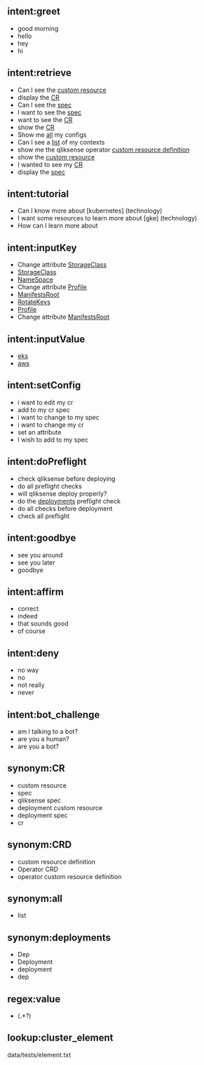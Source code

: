 ## intent:greet
- good morning
- hello
- hey
- hi

## intent:retrieve
- Can I see the [custom resource](cluster_element)
- display the [CR](cluster_element)
- Can I see the [spec](cluster_element)
- I want to see the [spec](cluster_element)
- want to see the [CR](cluster_element)
- show the [CR](cluster_element)
- Show me [all](cluster_element) my configs
- Can I see a [list](cluster_element) of my contexts
- show me the qliksense operator [custom resource definition](cluster_element)
- show the [custom resource](cluster_element)
- I wanted to see my [CR](cluster_element)
- display the [spec](cluster_element)

## intent:tutorial
- Can I know more about [kubernetes] (technology)
- I want some resources to learn more about [gke] (technology)
- How can I learn more about

## intent:inputKey
- Change attribute [StorageClass](key)
- [StorageClass](key)
- [NameSpace](key)
- Change attribute [Profile](key)
- [ManifestsRoot](key)
- [RotateKeys](key)
- [Profile](key)
- Change attribute [ManifestsRoot](key)

## intent:inputValue
- [eks](value)
- [aws](value)

## intent:setConfig
- i want to edit my cr
- add to my cr spec
- i want to change to my spec
- i want to change my cr
- set an attribute
- I wish to add to my spec

## intent:doPreflight
- check qliksense before deploying
- do all preflight checks
- will qliksense deploy properly?
- do the [deployments](preflight) preflight check
- do all checks before deployment
- check all preflight

## intent:goodbye
- see you around
- see you later
- goodbye

## intent:affirm
- correct
- indeed
- that sounds good
- of course

## intent:deny
- no way
- no
- not really
- never

## intent:bot_challenge
- am I talking to a bot?
- are you a human?
- are you a bot?

## synonym:CR
- custom resource
- spec
- qliksense spec
- deployment custom resource
- deployment spec
- cr

## synonym:CRD
- custom resource definition
- Operator CRD
- operator custom resource definition

## synonym:all
- list

## synonym:deployments
- Dep
- Deployment
- deployment
- dep

## regex:value
- (.*?)

## lookup:cluster_element
  data/tests/element.txt
